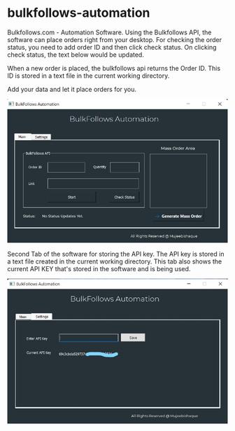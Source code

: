 # bulkfollows-automation
Bulkfollows.com - Automation Software. Using the Bulkfollows API, the software can place orders right from your desktop. For checking the order status, you need to add order ID and then click check status. On clicking check status, the text below would be updated. 

When a new order is placed, the bulkfollows api returns the Order ID. This ID is stored in a text file in the current working directory.

Add your data and let it place orders for you. 

![front page bulkfollows automation mujeebishaque](https://github.com/mujeebishaque/bulkfollows-automation/blob/main/bin/first.png)

Second Tab of the software for storing the API key. The API key is stored in a text file created in the current working directory.
This tab also shows the current API KEY that's stored in the software and is being used. 

![Second Tab Bulkfollows automation mujeebishaque](https://github.com/mujeebishaque/bulkfollows-automation/blob/main/bin/second.jpg)
